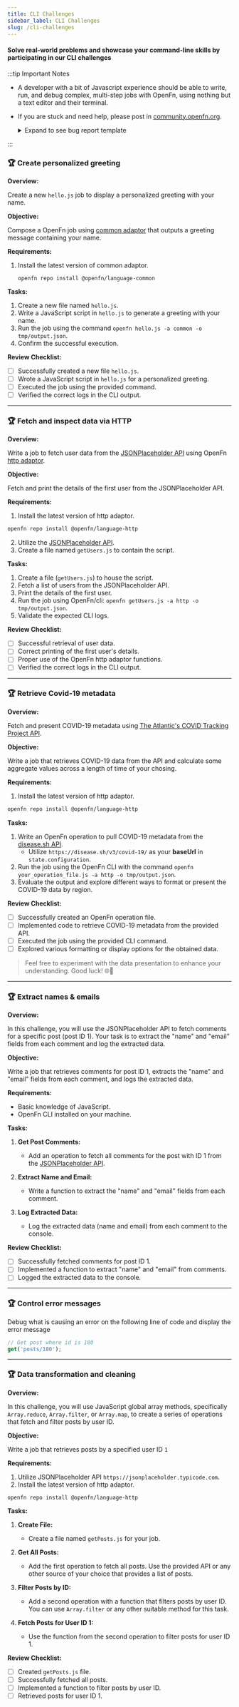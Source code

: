 ```yaml
---
title: CLI Challenges
sidebar_label: CLI Challenges
slug: /cli-challenges
---
```


#### Solve real-world problems and showcase your command-line skills by participating in our CLI challenges

:::tip Important Notes

- A developer with a bit of Javascript experience should be able to write, run,
  and debug complex, multi-step jobs with OpenFn, using nothing but a text
  editor and their terminal.
- If you are stuck and need help, please post in
  [community.openfn.org](https://community.openfn.org).
  <details>
  <summary>Expand to see bug report template</summary>

  ```markdown

  Subject: Bug Report - [Brief Description]

  **Description:**
  [Concise description of the bug.]

  **Steps to Reproduce:**
  1.
  2.
  3.

  **Environment:**
  - OS: [e.g., Windows 10]
  - CLI: [e.g., v0.4.11]
  - Node: [e.g., v 18.17.1]
  - NPM: [e.g., 8.19.2]

  **Attachments:**
  [Screenshots, error messages, or relevant files.]

  ```

  </details>

:::

### 🏆 Create personalized greeting

**Overview:**

Create a new `hello.js` job to display a personalized greeting with your name.

**Objective:**

Compose a OpenFn job using [common adaptor](/adaptors/packages/common-docs) that
outputs a greeting message containing your name.

**Requirements:**

1. Install the latest version of common adaptor.

   ```
   openfn repo install @openfn/language-common
   ```

**Tasks:**

1. Create a new file named `hello.js`.
2. Write a JavaScript script in `hello.js` to generate a greeting with your
   name.
3. Run the job using the command `openfn hello.js -a common -o tmp/output.json`.
4. Confirm the successful execution.

**Review Checklist:**

- [ ] Successfully created a new file `hello.js`.
- [ ] Wrote a JavaScript script in `hello.js` for a personalized greeting.
- [ ] Executed the job using the provided command.
- [ ] Verified the correct logs in the CLI output.

---

### 🏆 Fetch and inspect data via HTTP

**Overview:**

Write a job to fetch user data from the
[JSONPlaceholder API](https://jsonplaceholder.typicode.com/users) using OpenFn
[http adaptor](/adaptors/packages/http-docs).

**Objective:**

Fetch and print the details of the first user from the JSONPlaceholder API.

**Requirements:**

1. Install the latest version of http adaptor.

```bash
openfn repo install @openfn/language-http
```

2. Utilize the
   [JSONPlaceholder API](https://jsonplaceholder.typicode.com/users).
3. Create a file named `getUsers.js` to contain the script.

**Tasks:**

1. Create a file (`getUsers.js`) to house the script.
2. Fetch a list of users from the JSONPlaceholder API.
3. Print the details of the first user.
4. Run the job using OpenFn/cli:
   `openfn getUsers.js -a http -o tmp/output.json`.
5. Validate the expected CLI logs.

**Review Checklist:**

- [ ] Successful retrieval of user data.
- [ ] Correct printing of the first user's details.
- [ ] Proper use of the OpenFn http adaptor functions.
- [ ] Verified the correct logs in the CLI output.

---

### 🏆 Retrieve Covid-19 metadata

**Overview:**

Fetch and present COVID-19 metadata using
[The Atlantic's COVID Tracking Project API](https://covidtracking.com/data/api).

**Objective:**

Write a job that retrieves COVID-19 data from the API and calculate some
aggregate values across a length of time of your chosing.

**Requirements:**

1. Install the latest version of http adaptor.

```bash
openfn repo install @openfn/language-http
```

**Tasks:**

1. Write an OpenFn operation to pull COVID-19 metadata from the
   [disease.sh API](https://disease.sh/).
   - Utilize `https://disease.sh/v3/covid-19/` as your **baseUrl** in
     `state.configuration`.
2. Run the job using the OpenFn CLI with the command
   `openfn your_operation_file.js -a http -o tmp/output.json`.
3. Evaluate the output and explore different ways to format or present the
   COVID-19 data by region.

**Review Checklist:**

- [ ] Successfully created an OpenFn operation file.
- [ ] Implemented code to retrieve COVID-19 metadata from the provided API.
- [ ] Executed the job using the provided CLI command.
- [ ] Explored various formatting or display options for the obtained data.

> Feel free to experiment with the data presentation to enhance your
> understanding. Good luck! 🌐🦠

---

### 🏆 Extract names & emails

**Overview:**

In this challenge, you will use the JSONPlaceholder API to fetch comments for a
specific post (post ID 1). Your task is to extract the "name" and "email" fields
from each comment and log the extracted data.

**Objective:**

Write a job that retrieves comments for post ID 1, extracts the "name" and
"email" fields from each comment, and logs the extracted data.

**Requirements:**

- Basic knowledge of JavaScript.
- OpenFn CLI installed on your machine.

**Tasks:**

1. **Get Post Comments:**

   - Add an operation to fetch all comments for the post with ID 1 from the
     [JSONPlaceholder API](https://jsonplaceholder.typicode.com/posts/1/comments).

2. **Extract Name and Email:**

   - Write a function to extract the "name" and "email" fields from each
     comment.

3. **Log Extracted Data:**
   - Log the extracted data (name and email) from each comment to the console.

**Review Checklist:**

- [ ] Successfully fetched comments for post ID 1.
- [ ] Implemented a function to extract "name" and "email" from comments.
- [ ] Logged the extracted data to the console.

---

### 🏆 Control error messages

Debug what is causing an error on the following line of code and display the
error message

```jsx
// Get post where id is 180
get('posts/180');
```

---

### 🏆 Data transformation and cleaning

**Overview:**

In this challenge, you will use JavaScript global array methods, specifically
`Array.reduce`, `Array.filter`, or `Array.map`, to create a series of operations
that fetch and filter posts by user ID.

**Objective:**

Write a job that retrieves posts by a specified user ID `1`

**Requirements:**

1. Utilize JSONPlaceholder API `https://jsonplaceholder.typicode.com`.
2. Install the latest version of http adaptor.

```
openfn repo install @openfn/language-http
```

**Tasks:**

1. **Create File:**

   - Create a file named `getPosts.js` for your job.

2. **Get All Posts:**

   - Add the first operation to fetch all posts. Use the provided API or any
     other source of your choice that provides a list of posts.

3. **Filter Posts by ID:**

   - Add a second operation with a function that filters posts by user ID. You
     can use `Array.filter` or any other suitable method for this task.

4. **Fetch Posts for User ID 1:**

   - Use the function from the second operation to filter posts for user ID 1.

**Review Checklist:**

- [ ] Created `getPosts.js` file.
- [ ] Successfully fetched all posts.
- [ ] Implemented a function to filter posts by user ID.
- [ ] Retrieved posts for user ID 1.
